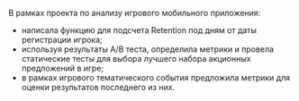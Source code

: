 В рамках проекта по анализу игрового мобильного приложения:
- написала функцию для подсчета Retention под дням от даты регистрации игрока;
- используя результаты A/B теста, определила метрики и провела статические тесты для выбора лучшего набора акционных предложений в игре;
- в рамках игрового тематического события предложила метрики для оценки результатов последнего из них.

